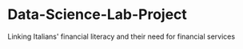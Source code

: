 # Data-Science-Lab-Project
Linking Italians' financial literacy and their need for financial services
